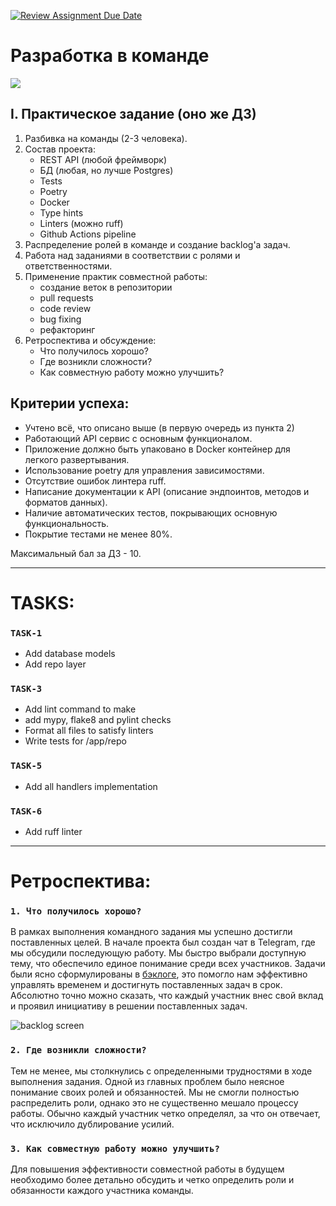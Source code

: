 [![Review Assignment Due Date](https://classroom.github.com/assets/deadline-readme-button-24ddc0f5d75046c5622901739e7c5dd533143b0c8e959d652212380cedb1ea36.svg)](https://classroom.github.com/a/XssgbD9G)
# Разработка в команде

![][img]

## I. Практическое задание (оно же ДЗ)

1. Разбивка на команды (2-3 человека).
2. Состав проекта:
   - REST API (любой фреймворк)
   - БД (любая, но лучше Postgres)
   - Tests
   - Poetry
   - Docker
   - Type hints
   - Linters (можно ruff)
   - Github Actions pipeline
3. Распределение ролей в команде и создание backlog'a задач.
4. Работа над заданиями в соответствии с ролями и ответственностями.
5. Применение практик совместной работы:
   - создание веток в репозитории
   - pull requests
   - code review
   - bug fixing
   - рефакторинг
6. Ретроспектива и обсуждение:
   - Что получилось хорошо?
   - Где возникли сложности?
   - Как совместную работу можно улучшить?

## Критерии успеха:

- Учтено всё, что описано выше (в первую очередь из пункта 2)
- Работающий API сервис с основным функционалом.
- Приложение должно быть упаковано в Docker контейнер для легкого развертывания.
- Использование poetry для управления зависимостями.
- Отсутствие ошибок линтера ruff.
- Написание документации к API (описание эндпоинтов, методов и форматов данных).
- Наличие автоматических тестов, покрывающих основную функциональность.
- Покрытие тестами не менее 80%.

Максимальный бал за ДЗ - 10.

---

[img]: assets/img/img.png



# **TASKS:**

### `TASK-1`
   - Add database models
   - Add repo layer

### `TASK-3`
   - Add lint command to make
   - add mypy, flake8 and pylint checks
   - Format all files to satisfy linters
   - Write tests for /app/repo

### `TASK-5`
   - Add all handlers implementation

### `TASK-6`
   - Add ruff linter
    
---
    
# **Ретроспектива:**    

### `1. Что получилось хорошо?`    

В рамках выполнения командного задания мы успешно достигли поставленных целей. В начале проекта был создан чат в Telegram, где мы обсудили последующую работу. Мы быстро выбрали доступную тему, что обеспечило единое понимание среди всех участников. Задачи были ясно сформулированы в [бэклоге](https://sharing.clickup.com/9015244916/b/h/8cnke3m-495/090ce84e5dfcf57), это помогло нам эффективно управлять временем и достигнуть поставленных задач в срок. Абсолютно точно можно сказать, что каждый участник внес свой вклад и проявил инициативу в решении поставленных задач.
     
![backlog screen](https://github.com/central-university-dev/2023-autumn-ab-python-hw-14-team-dev-To-n-y/assets/43131496/608155ed-6588-4196-8242-455d7bd60de4)
     

### `2. Где возникли сложности?`    

Тем не менее, мы столкнулись с определенными трудностями в ходе выполнения задания. Одной из главных проблем было неясное понимание своих ролей и обязанностей. Мы не смогли полностью распределить роли, однако это не существенно мешало процессу работы. Обычно каждый участник четко определял, за что он отвечает, что исключило дублирование усилий.

### `3. Как совместную работу можно улучшить?`    

Для повышения эффективности совместной работы в будущем необходимо более детально обсудить и четко определить роли и обязанности каждого участника команды.
